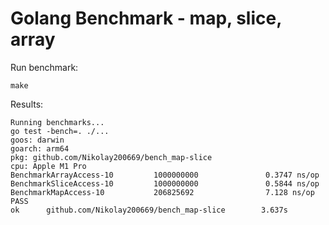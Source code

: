 # Golang Benchmark - map, slice, array

Run benchmark:
```shell
make
```

Results:
```shell
Running benchmarks...
go test -bench=. ./...                                             
goos: darwin
goarch: arm64
pkg: github.com/Nikolay200669/bench_map-slice
cpu: Apple M1 Pro
BenchmarkArrayAccess-10         1000000000               0.3747 ns/op
BenchmarkSliceAccess-10         1000000000               0.5844 ns/op
BenchmarkMapAccess-10           206825692                7.128 ns/op
PASS
ok      github.com/Nikolay200669/bench_map-slice        3.637s
```